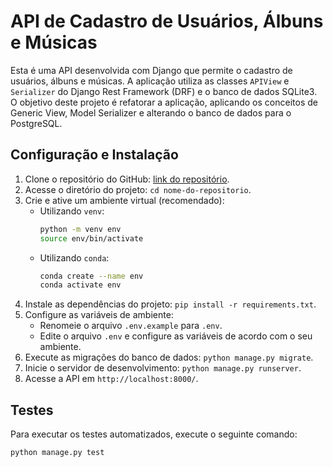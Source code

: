 # API de Cadastro de Usuários, Álbuns e Músicas

Esta é uma API desenvolvida com Django que permite o cadastro de usuários, álbuns e músicas. A aplicação utiliza as classes `APIView` e `Serializer` do Django Rest Framework (DRF) e o banco de dados SQLite3. O objetivo deste projeto é refatorar a aplicação, aplicando os conceitos de Generic View, Model Serializer e alterando o banco de dados para o PostgreSQL.
## Configuração e Instalação

1. Clone o repositório do GitHub: [link do repositório](https://github.com/Natangaf/API-de-Cadastro-de-Usuarios-albuns-e-Musicas).
2. Acesse o diretório do projeto: `cd nome-do-repositorio`.
3. Crie e ative um ambiente virtual (recomendado): 
   - Utilizando `venv`:
     ```bash
     python -m venv env
     source env/bin/activate
     ```
   - Utilizando `conda`:
     ```bash
     conda create --name env
     conda activate env
     ```
4. Instale as dependências do projeto: `pip install -r requirements.txt`.
5. Configure as variáveis de ambiente:
   - Renomeie o arquivo `.env.example` para `.env`.
   - Edite o arquivo `.env` e configure as variáveis de acordo com o seu ambiente.
6. Execute as migrações do banco de dados: `python manage.py migrate`.
7. Inicie o servidor de desenvolvimento: `python manage.py runserver`.
8. Acesse a API em `http://localhost:8000/`.

## Testes

Para executar os testes automatizados, execute o seguinte comando:

```bash
python manage.py test
